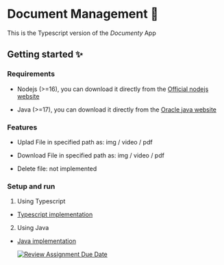 # Document Management 📄

This is the Typescript version of the _Documenty_ App

## Getting started ✨

### Requirements

- Nodejs (>=16), you can download it directly from the [Official nodejs website](https://nodejs.org/en/download)

- Java (>=17), you can download it directly from the [Oracle java website](https://www.oracle.com/java/technologies/downloads/)

### Features

- Uplad File in specified path as: img / video / pdf

- Download File in specified path as: img / video / pdf

- Delete file: not implemented 

### Setup and run

1. Using Typescript

- [Typescript implementation](https://github.com/hei-school/cc-hei-hub-try-catch-finally/tree/feature/typescript)

2. Using Java

- [Java implementation](https://github.com/hei-school/cc-hei-hub-try-catch-finally/tree/feature/java)

  [![Review Assignment Due Date](https://classroom.github.com/assets/deadline-readme-button-24ddc0f5d75046c5622901739e7c5dd533143b0c8e959d652212380cedb1ea36.svg)](https://classroom.github.com/a/wTBA-Etm)